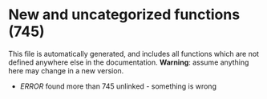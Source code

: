 # New and uncategorized functions (745)

This file is automatically generated, and includes all functions which are not defined anywhere else in the
documentation. **Warning**: assume anything here may change in a new version.

- *ERROR* found more than 745 unlinked - something is wrong
